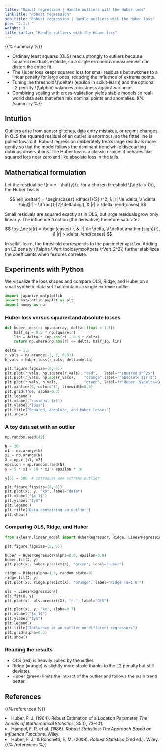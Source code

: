 ```yaml
---
title: "Robust regression | Handle outliers with the Huber loss"
linkTitle: "Robust regression"
seo_title: "Robust regression | Handle outliers with the Huber loss"
pre: "2.1.3 "
weight: 3
title_suffix: "Handle outliers with the Huber loss"
---
```


{{% summary %}}
- Ordinary least squares (OLS) reacts strongly to outliers because squared residuals explode, so a single erroneous measurement can distort the entire fit.
- The Huber loss keeps squared loss for small residuals but switches to a linear penalty for large ones, reducing the influence of extreme points.
- Tuning the threshold \\(\delta\\) (epsilon in scikit-learn) and the optional L2 penalty \\(\alpha\\) balances robustness against variance.
- Combining scaling with cross-validation yields stable models on real-world data sets that often mix nominal points and anomalies.
{{% /summary %}}

## Intuition
Outliers arise from sensor glitches, data entry mistakes, or regime changes. In OLS the squared residual of an outlier is enormous, so the fitted line is pulled toward it. Robust regression deliberately treats large residuals more gently so that the model follows the dominant trend while discounting dubious observations. The Huber loss is a classic choice: it behaves like squared loss near zero and like absolute loss in the tails.

## Mathematical formulation
Let the residual be \\(r = y - \hat{y}\\). For a chosen threshold \\(\delta > 0\\), the Huber loss is

$$
\ell_\delta(r) =
\begin{cases}
\dfrac{1}{2} r^2, & |r| \le \delta, \\
\delta \bigl(|r| - \dfrac{1}{2}\delta\bigr), & |r| > \delta.
\end{cases}
$$

Small residuals are squared exactly as in OLS, but large residuals grow only linearly. The influence function (the derivative) therefore saturates:

$$
\psi_\delta(r) =
\begin{cases}
r, & |r| \le \delta, \\
\delta\,\mathrm{sign}(r), & |r| > \delta.
\end{cases}
$$

In scikit-learn, the threshold corresponds to the parameter `epsilon`. Adding an L2 penalty \\(\alpha \lVert \boldsymbol\beta \rVert_2^2\\) further stabilizes the coefficients when features correlate.

## Experiments with Python
We visualize the loss shapes and compare OLS, Ridge, and Huber on a small synthetic data set that contains a single extreme outlier.

```python
import japanize_matplotlib
import matplotlib.pyplot as plt
import numpy as np
```

### Huber loss versus squared and absolute losses

```python
def huber_loss(r: np.ndarray, delta: float = 1.5):
    half_sq = 0.5 * np.square(r)
    lin = delta * (np.abs(r) - 0.5 * delta)
    return np.where(np.abs(r) <= delta, half_sq, lin)

delta = 1.5
r_vals = np.arange(-2, 2, 0.01)
h_vals = huber_loss(r_vals, delta=delta)

plt.figure(figsize=(8, 6))
plt.plot(r_vals, np.square(r_vals), "red",   label=r"squared $r^2$")
plt.plot(r_vals, np.abs(r_vals),    "orange",label=r"absolute $|r|$")
plt.plot(r_vals, h_vals,            "green", label=fr"Huber ($\delta={delta}$)")
plt.axhline(0, color="k", linewidth=0.8)
plt.grid(True, alpha=0.3)
plt.legend()
plt.xlabel("residual $r$")
plt.ylabel("loss")
plt.title("Squared, absolute, and Huber losses")
plt.show()
```

### A toy data set with an outlier

```python
np.random.seed(42)

N = 30
x1 = np.arange(N)
x2 = np.arange(N)
X = np.c_[x1, x2]
epsilon = np.random.rand(N)
y = 5 * x1 + 10 * x2 + epsilon * 10

y[5] = 500  # introduce one extreme outlier

plt.figure(figsize=(8, 6))
plt.plot(x1, y, "ko", label="data")
plt.xlabel("$x_1$")
plt.ylabel("$y$")
plt.legend()
plt.title("Data containing an outlier")
plt.show()
```

### Comparing OLS, Ridge, and Huber

```python
from sklearn.linear_model import HuberRegressor, Ridge, LinearRegression

plt.figure(figsize=(8, 6))

huber = HuberRegressor(alpha=0.0, epsilon=3.0)
huber.fit(X, y)
plt.plot(x1, huber.predict(X), "green", label="Huber")

ridge = Ridge(alpha=1.0, random_state=0)
ridge.fit(X, y)
plt.plot(x1, ridge.predict(X), "orange", label="Ridge (α=1.0)")

ols = LinearRegression()
ols.fit(X, y)
plt.plot(x1, ols.predict(X), "r-", label="OLS")

plt.plot(x1, y, "kx", alpha=0.7)
plt.xlabel("$x_1$")
plt.ylabel("$y$")
plt.legend()
plt.title("Influence of an outlier on different regressors")
plt.grid(alpha=0.3)
plt.show()
```

### Reading the results
- OLS (red) is heavily pulled by the outlier.
- Ridge (orange) is slightly more stable thanks to the L2 penalty but still deviates.
- Huber (green) limits the impact of the outlier and follows the main trend better.

## References
{{% references %}}
<li>Huber, P. J. (1964). Robust Estimation of a Location Parameter. <i>The Annals of Mathematical Statistics</i>, 35(1), 73–101.</li>
<li>Hampel, F. R. et al. (1986). <i>Robust Statistics: The Approach Based on Influence Functions</i>. Wiley.</li>
<li>Huber, P. J., &amp; Ronchetti, E. M. (2009). <i>Robust Statistics</i> (2nd ed.). Wiley.</li>
{{% /references %}}

